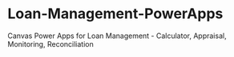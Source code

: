 # Loan-Management-PowerApps
Canvas Power Apps for Loan Management - Calculator, Appraisal, Monitoring, Reconciliation
